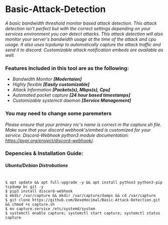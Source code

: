 # Basic-Attack-Detection
_A basic bandwidth threshold monitor based attack detection. This attack detection isn't perfect but with the correct settings depending on your services environment you can detect attacks. This attack detection will also monitor your server's bandwidth usage at the time of the attack and cpu usage. It also uses tcpdump to automatically capture the attack traffic and send it to discord. Customizable attack notification embeds are available as well._

### Features Included in this tool are as the following:
- _Bandwidth Monitor **[Modertaion]**_
- _Highly flexible **[Easily  customizable]**_
- _Attack Information **[Packets(s), Mbps(s), Cpu]**_
- _Automated packet capture **[24 hour based timestamps]**_
- _Customizable systemctl daemon **[Service Management]**_

### You may need to change some paremeters
_Please ensure that your primary nic's name is correct in the capture.sh file. Make sure that your discord webhook's/embed is customized for your service. Discord-Webhook python3 module documentation: https://pypi.org/project/discord-webhook/._

### Depencies & Installation Guide:
##### Ubuntu/Debian Distrobutions
#
```shell
$ apt update && apt full-upgrade -y && apt install python3 python3-pip tcpdump bc git -y
$ pip3 install discord-webhook
$ mkdir /var/capture && mkdir /var/capture/dumps && cd /var/capture
$ git clone https://github.com/DexeHecimal/Basic-Attack-Detection.git && chmod +x capture.sh
$ mv capture.service /etc/systemd/system
$ systemctl enable capture; systemctl start capture; systemctl status capture
 ```

